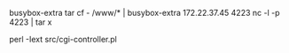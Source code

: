 busybox-extra tar cf - /www/* | busybox-extra 172.22.37.45 4223
nc -l -p 4223 | tar x

perl -Iext src/cgi-controller.pl
